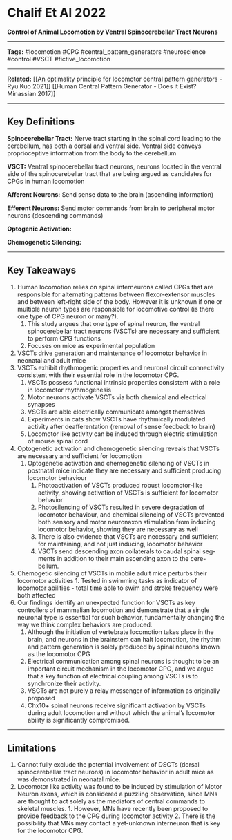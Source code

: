 # Chalif Et Al 2022
**Control of Animal Locomotion by Ventral Spinocerebellar Tract Neurons**

---

**Tags:** #locomotion #CPG #central_pattern_generators #neuroscience #control #VSCT #fictive_locomotion 

---

**Related:** [[An optimality principle for locomotor central pattern generators - Ryu Kuo 2021]] [[Human Central Pattern Generator - Does it Exist? Minassian 2017]]

---

## Key Definitions
**Spinocerebellar Tract:** Nerve tract starting in the spinal cord leading to the cerebellum, has both a dorsal and ventral side. Ventral side conveys proprioceptive information from the body to the cerebellum 

**VSCT:** Ventral spinocerebellar tract neurons, neurons located in the ventral side of the spinocerebellar tract that are being argued as candidates for CPGs in human locomotion

**Afferent Neurons:** Send sense data to the brain (ascending information)

**Efferent Neurons:** Send motor commands from brain to peripheral motor neurons (descending commands)

**Optogenic Activation:**

**Chemogenetic Silencing:**


---

## Key Takeaways
1. Human locomotion relies on spinal interneurons called CPGs that are responsible for alternating patterns between flexor-extensor muscles and between left-right side of the body. However it is unknown if one or multiple neuron types are responsible for locomotive control (is there one type of CPG neuron or many?).
	1. This study argues that one type of spinal neuron, the ventral spinocerebellar tract neurons (VSCTs) are necessary and sufficient to perform CPG functions
	2. Focuses on mice as experimental population
2. VSCTs drive generation and maintenance of locomotor behavior in neonatal and adult mice
3.  VSCTs exhibit rhythmogenic properties and neuronal circuit connectivity consistent with their essential role in the locomotor CPG.
	1.  VSCTs possess functional intrinsic properties consistent with a role in locomotor rhythmogenesis
	2.  Motor neurons activate VSCTs via both chemical and electrical synapses
	3. VSCTs are able electrically communicate amongst themselves
	4. Experiments in cats show VSCTs have rhythmically modulated activity after deafferentation (removal of sense feedback to brain)
	5. Locomotor like activity can be induced through electric stimulation of mouse spinal cord
4.  Optogenetic activation and chemogenetic silencing reveals that VSCTs are necessary and sufficient for locomotion
	1. Optogenetic activation and chemogenetic silencing of VSCTs in postnatal mice indicate they are necessary and sufficient producing locomotor behaviour
		1. Photoactivation of VSCTs produced robust locomotor-like activity, showing activation of VSCTs is sufficient for locomotor behavior
		2. Photosilencing of VSCTs resulted in severe degradation of locomotor behaviour, and chemical silencing of VSCTs prevented both sensory and motor neuronaxon stimulation from inducing locomotor behavior, showing they are necessary as well
		3. There is also evidence that VSCTs are necessary and sufficient for maintaining, and not just inducing, locomotor behavior
		4.  VSCTs send descending axon collaterals to caudal spinal seg- ments in addition to their main ascending axon to the cere- bellum.
5. Chemogetic silencing of VSCTs in mobile adult mice perturbs their locomotor activities
		1. Tested in swimming tasks as indicator of locomotor abilities - total time able to swim and stroke frequency were both affected
6.  Our findings identify an unexpected function for VSCTs as key controllers of mammalian locomotion and demonstrate that a single neuronal type is essential for such behavior, fundamentally changing the way we think complex behaviors are produced. 
	1. Although the initiation of vertebrate locomotion takes place in the brain, and neurons in the brainstem can halt locomotion, the rhythm and pattern generation is solely produced by spinal neurons known as the locomotor CPG
	2. Electrical communication among spinal neurons is thought to be an important circuit mechanism in the locomotor CPG, and we argue that a key function of electrical coupling among VSCTs is to synchronize their activity.
	3. VSCTs are not purely a relay messenger of information as originally proposed
	4. Chx10+ spinal neurons receive significant activation by VSCTs during adult locomotion and without which the animal’s locomotor ability is significantly compromised.

---

## Limitations
1.  Cannot fully exclude the potential involvement of DSCTs (dorsal spinocerebellar tract neurons) in locomotor behavior in adult mice as was demonstrated in neonatal mice.
2. Locomotor like activity was found to be induced by stimulation of Motor Neuron axons, which is considered a puzzling observation, since MNs are thought to act solely as the mediators of central commands to skeletal muscles. 
		1. However, MNs have recently been proposed to provide feedback to the CPG during locomotor activity
		2. There is the possibility that MNs may contact a yet-unknown interneuron that is key for the locomotor CPG.